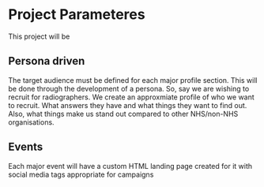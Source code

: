 # Project Parameteres

This project will be 

## Persona driven

The target audience must be defined for each major profile section. This will be done through the development of a persona. So, say we are wishing to recruit for radiographers. We create an approxmiate profile of who we want to recruit. What answers they have and what things they want to find out. Also, what things make us stand out compared to other NHS/non-NHS organisations.

## Events

Each major event will have a custom HTML landing page created for it with social media tags appropriate for campaigns